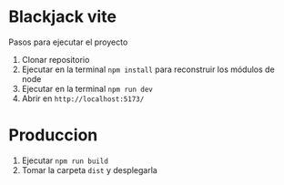 # Blackjack vite

Pasos para ejecutar el proyecto

1. Clonar repositorio 
2. Ejecutar en la terminal `npm install` para reconstruir los módulos de node
3. Ejecutar en la terminal `npm run dev`
4. Abrir en `http://localhost:5173/`

# Produccion

1. Ejecutar `npm run build`
2. Tomar la carpeta `dist` y desplegarla